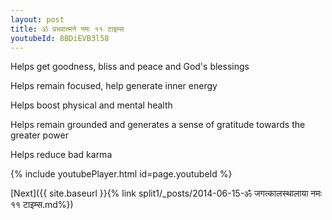 ```yaml
---
layout: post
title: ॐ प्रभवात्मने नमः ११ टाइम्स
youtubeId: 8BDiEVB3l58
---
```

 
 
Helps get goodness, bliss and peace and God's blessings
 
Helps remain focused, help generate inner energy 
 
Helps boost physical and mental health 
 
Helps remain grounded and generates a sense of gratitude towards the greater power 
 
Helps reduce bad karma
 
 
 
 


{% include youtubePlayer.html id=page.youtubeId %}
 
[Next]({{ site.baseurl }}{% link  split1/_posts/2014-06-15-ॐ जगत्कालस्थालाया नमः ११ टाइम्स.md%})
 

